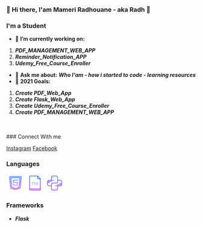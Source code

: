 <!--
**someone20dz/someone20dz** is a ✨ _special_ ✨ repository because its `README.md` (this file) appears on your GitHub profile.
-->
### 👋 Hi there, I'am Mameri Radhouane - aka Radh 👋

### I'm a Student
- :hammer: **I’m currently working on:**</br>
1. ***PDF_MANAGEMENT_WEB_APP***</br>
2. ***Reminder_Notification_APP***</br>
3. ***Udemy_Free_Course_Enroller***

- :pencil: **Ask me about:**
***Who I'am - how i started to code - learning resources***</br>
- :bookmark: **2021 Goals:**</br>
1. ***Create PDF_Web_App***</br>
2. ***Create Flask_Web_App***</br>
3. ***Create Udemy_Free_Course_Enroller***</br>
4. ***Create PDF_MANAGEMENT_WEB_APP***
</br>
</br>
### Connect With me

<a href="https://www.instagram.com/radhhouanee" rel="nofollow">Instagram</a>
<a href="https://www.facebook.com/radhouaneouu" rel="nofollow">Facebook</a>


### Languages
![HTML](Icons/HTML.png) ![CSS](Icons/CSS.png) ![Python](Icons/Python.png)


### Frameworks

- ***Flask***
